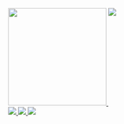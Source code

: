 <a href="#">
  <img height="200" style="pointer-events: none;" src="https://readme-orpin.vercel.app/api?username=ReverseSacle&show_icons=true&include_all_commits=true&exclude_repo=ReadMe&bg_color=30,e96443,904e95&title_color=fff&text_color=fff&icon_color=ffe6fa" />
</a>
<a href="#">
  <img align="top" style="pointer-events: none;" src="https://readme-orpin.vercel.app/api/top-langs/?username=ReverseSacle&layout=compact&exclude_repo=ReadMe,ReverseSacle.github.io,_MiniValine&hide=CMake,Shell,Cuda,stylus,Nunjucks" />
  <br/>
  <img style="pointer-events: none;" src="https://img.shields.io/badge/-C-192133?style=flat-square&logo=c&logoColor=white" />
  <img style="pointer-events: none;" src="https://img.shields.io/badge/-Python-192133?style=flat-square&logo=python&logoColor=white" />
  <img style="pointer-events: none;" src="https://img.shields.io/badge/-Rust-192133?style=flat-square&logo=Rust&logoColor=white" />
</a>
